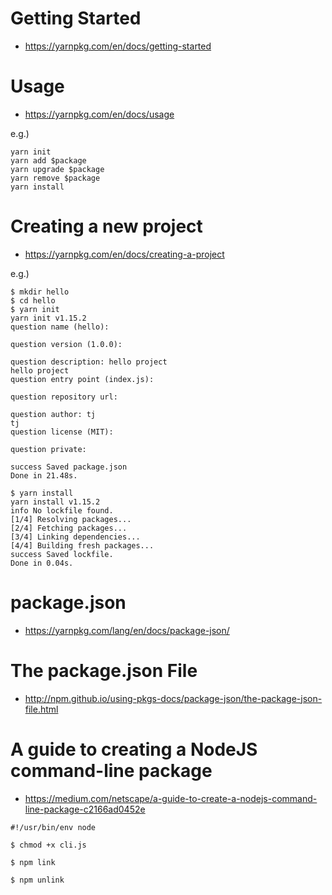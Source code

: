 # Getting Started #

* https://yarnpkg.com/en/docs/getting-started


# Usage #

* https://yarnpkg.com/en/docs/usage

e.g.)

```
yarn init
yarn add $package
yarn upgrade $package
yarn remove $package
yarn install
```


# Creating a new project #

* https://yarnpkg.com/en/docs/creating-a-project

e.g.)

```
$ mkdir hello
$ cd hello
$ yarn init
yarn init v1.15.2
question name (hello): 

question version (1.0.0): 

question description: hello project
hello project
question entry point (index.js): 

question repository url: 

question author: tj
tj
question license (MIT): 

question private: 

success Saved package.json
Done in 21.48s.

$ yarn install
yarn install v1.15.2
info No lockfile found.
[1/4] Resolving packages...
[2/4] Fetching packages...
[3/4] Linking dependencies...
[4/4] Building fresh packages...
success Saved lockfile.
Done in 0.04s.
```


# package.json #

* https://yarnpkg.com/lang/en/docs/package-json/


# The package.json File #

* http://npm.github.io/using-pkgs-docs/package-json/the-package-json-file.html


# A guide to creating a NodeJS command-line package #

* https://medium.com/netscape/a-guide-to-create-a-nodejs-command-line-package-c2166ad0452e


```
#!/usr/bin/env node
```

```
$ chmod +x cli.js
```

```
$ npm link
```

```
$ npm unlink
```
